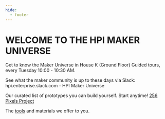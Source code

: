 ```yaml
---
hide:
  - footer
---
```


# WELCOME TO THE HPI MAKER UNIVERSE

Get to know the Maker Universe in House K (Ground Floor) Guided tours, every Tuesday 10:00 - 10:30 AM.

See what the maker community is up to these days via Slack: hpi.enterprise.slack.com - HPI Maker Universe

Our curated list of prototypes you can build yourself. Start anytime!
[256 Pixels Project](./projects/256-pixels-projects.md)

The [tools](./tools/tools.md) and materials we offer to you.